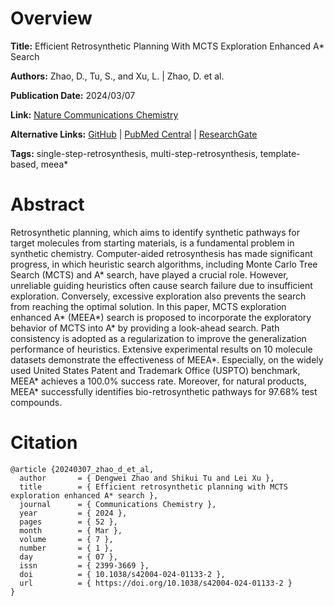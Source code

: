 # Overview
**Title:**
Efficient Retrosynthetic Planning With MCTS Exploration Enhanced A* Search

**Authors:**
Zhao, D., Tu, S., and Xu, L. |
Zhao, D. et al.

**Publication Date:**
2024/03/07

**Link:**
[Nature Communications Chemistry](https://www.nature.com/articles/s42004-024-01133-2)

**Alternative Links:**
[GitHub](https://github.com/CMACH508/MEEA) |
[PubMed Central](https://pmc.ncbi.nlm.nih.gov/articles/PMC10920677) |
[ResearchGate](https://www.researchgate.net/publication/378802747_Efficient_retrosynthetic_planning_with_MCTS_exploration_enhanced_A_search)

**Tags:**
single-step-retrosynthesis, multi-step-retrosynthesis, template-based, meea*


# Abstract
Retrosynthetic planning, which aims to identify synthetic pathways for target molecules from starting materials, is a fundamental problem in synthetic chemistry.
Computer-aided retrosynthesis has made significant progress, in which heuristic search algorithms, including Monte Carlo Tree Search (MCTS) and A* search, have played a crucial role.
However, unreliable guiding heuristics often cause search failure due to insufficient exploration.
Conversely, excessive exploration also prevents the search from reaching the optimal solution.
In this paper, MCTS exploration enhanced A* (MEEA*) search is proposed to incorporate the exploratory behavior of MCTS into A* by providing a look-ahead search.
Path consistency is adopted as a regularization to improve the generalization performance of heuristics. Extensive experimental results on 10 molecule datasets demonstrate the effectiveness of MEEA*.
Especially, on the widely used United States Patent and Trademark Office (USPTO) benchmark, MEEA* achieves a 100.0% success rate.
Moreover, for natural products, MEEA* successfully identifies bio-retrosynthetic pathways for 97.68% test compounds.


# Citation
```
@article {20240307_zhao_d_et_al,
  author       = { Dengwei Zhao and Shikui Tu and Lei Xu },
  title        = { Efficient retrosynthetic planning with MCTS exploration enhanced A* search },
  journal      = { Communications Chemistry },
  year         = { 2024 },
  pages        = { 52 },
  month        = { Mar },
  volume       = { 7 },
  number       = { 1 },
  day          = { 07 },
  issn         = { 2399-3669 },
  doi          = { 10.1038/s42004-024-01133-2 },
  url          = { https://doi.org/10.1038/s42004-024-01133-2 }
}
```
